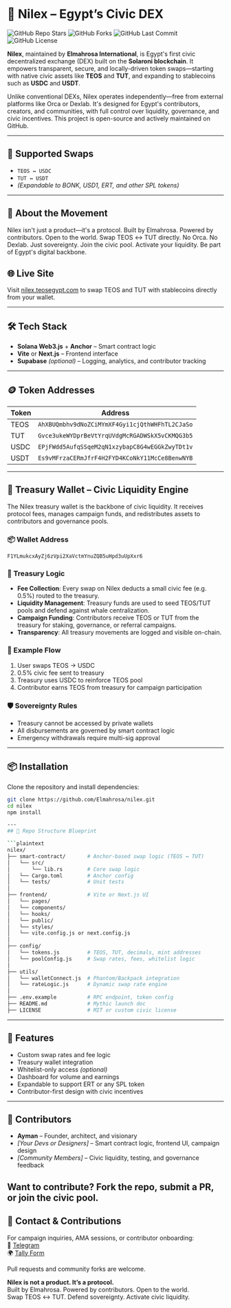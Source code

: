 # 🌊 Nilex – Egypt’s Civic DEX

![GitHub Repo Stars](https://img.shields.io/github/stars/Elmahrosa/Nilex?style=social)
![GitHub Forks](https://img.shields.io/github/forks/Elmahrosa/Nilex?style=social)
![GitHub Last Commit](https://img.shields.io/github/last-commit/Elmahrosa/Nilex)
![GitHub License](https://img.shields.io/github/license/Elmahrosa/Nilex)

**Nilex**, maintained by **Elmahrosa International**, is Egypt's first civic decentralized exchange (DEX) built on the **Solaroni blockchain**. It empowers transparent, secure, and locally-driven token swaps—starting with native civic assets like **TEOS** and **TUT**, and expanding to stablecoins such as **USDC** and **USDT**.

Unlike conventional DEXs, Nilex operates independently—free from external platforms like Orca or Dexlab. It's designed for Egypt's contributors, creators, and communities, with full control over liquidity, governance, and civic incentives. This project is open-source and actively maintained on GitHub.

---

## 🔁 Supported Swaps
- `TEOS ↔ USDC`
- `TUT ↔ USDT`
- *(Expandable to BONK, USD1, ERT, and other SPL tokens)*

---

## 🧠 About the Movement
Nilex isn't just a product—it's a protocol. Built by Elmahrosa. Powered by contributors. Open to the world. Swap TEOS ↔ TUT directly. No Orca. No Dexlab. Just sovereignty. Join the civic pool. Activate your liquidity. Be part of Egypt's digital backbone.

## 🌐 Live Site
Visit [nilex.teosegypt.com](https://nilex.teosegypt.com) to swap TEOS and TUT with stablecoins directly from your wallet.

---

## 🛠️ Tech Stack
- **Solana Web3.js** + **Anchor** – Smart contract logic
- **Vite** or **Next.js** – Frontend interface
- **Supabase** *(optional)* – Logging, analytics, and contributor tracking

---

## 🪙 Token Addresses
| Token | Address |
|-------|---------|
| TEOS | `AhXBUQmbhv9dNoZCiMYmXF4Gyi1cjQthWHFhTL2CJaSo` |
| TUT | `Gvce3ukeWYDprBeVtYrqUVdgMcRGADWSkX5vCKMQG3b5` |
| USDC | `EPjFWdd5AufqSSqeM2qN1xzybapC8G4wEGGkZwyTDt1v` |
| USDT | `Es9vMFrzaCERmJfrF4H2FYD4KCoNkY11McCe8BenwNYB` |

---

## 🔐 Treasury Wallet – Civic Liquidity Engine
The Nilex treasury wallet is the backbone of civic liquidity. It receives protocol fees, manages campaign funds, and redistributes assets to contributors and governance pools.

### 📦 Wallet Address
`F1YLmukcxAyZj6zVpi2XaVctmYnuZQB5uHpd3uUpXxr6`

### 🧠 Treasury Logic
- **Fee Collection**: Every swap on Nilex deducts a small civic fee (e.g. 0.5%) routed to the treasury.
- **Liquidity Management**: Treasury funds are used to seed TEOS/TUT pools and defend against whale centralization.
- **Campaign Funding**: Contributors receive TEOS or TUT from the treasury for staking, governance, or referral campaigns.
- **Transparency**: All treasury movements are logged and visible on-chain.

### 🔄 Example Flow
1. User swaps TEOS → USDC
2. 0.5% civic fee sent to treasury
3. Treasury uses USDC to reinforce TEOS pool
4. Contributor earns TEOS from treasury for campaign participation

### 🛡️ Sovereignty Rules
- Treasury cannot be accessed by private wallets
- All disbursements are governed by smart contract logic
- Emergency withdrawals require multi-sig approval

---

## 📦 Installation
Clone the repository and install dependencies:
```bash
git clone https://github.com/Elmahrosa/nilex.git
cd nilex
npm install

---
## 🧱 Repo Structure Blueprint

```plaintext
nilex/
├── smart-contract/       # Anchor-based swap logic (TEOS ↔ TUT)
│   └── src/
│       └── lib.rs        # Core swap logic
│   └── Cargo.toml        # Anchor config
│   └── tests/            # Unit tests
│
├── frontend/             # Vite or Next.js UI
│   └── pages/
│   └── components/
│   └── hooks/
│   └── public/
│   └── styles/
│   └── vite.config.js or next.config.js
│
├── config/
│   └── tokens.js         # TEOS, TUT, decimals, mint addresses
│   └── poolConfig.js     # Swap rates, fees, whitelist logic
│
├── utils/
│   └── walletConnect.js  # Phantom/Backpack integration
│   └── rateLogic.js      # Dynamic swap rate engine
│
├── .env.example          # RPC endpoint, token config
├── README.md             # Mythic launch doc
├── LICENSE               # MIT or custom civic license
```

---

## 🚀 Features

- Custom swap rates and fee logic  
- Treasury wallet integration  
- Whitelist-only access *(optional)*  
- Dashboard for volume and earnings  
- Expandable to support ERT or any SPL token  
- Contributor-first design with civic incentives

---

## 👥 Contributors

- **Ayman** – Founder, architect, and visionary  
- *[Your Devs or Designers]* – Smart contract logic, frontend UI, campaign design  
- *[Community Members]* – Civic liquidity, testing, and governance feedback

Want to contribute? Fork the repo, submit a PR, or join the civic pool.
---
## 📣 Contact & Contributions
For campaign inquiries, AMA sessions, or contributor onboarding:  
📨 [Telegram](https://t.me/Elmahrosapi)  
🌍 [Tally Form](https://tally.so/r/mDL7Yb)

Pull requests and community forks are welcome.

**Nilex is not a product. It’s a protocol.**  
Built by Elmahrosa. Powered by contributors. Open to the world.  
Swap TEOS ↔ TUT. Defend sovereignty. Activate civic liquidity.
